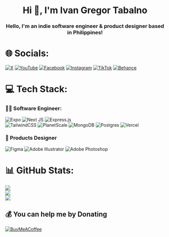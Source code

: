 <h1 align="center">Hi 👋, I'm Ivan Gregor Tabalno</h1>
<h3 align="center">Hello, I'm an indie software engineer & product designer based in Philippines!</h3>

# 🌐 Socials:
[![X](https://img.shields.io/badge/X-black.svg?logo=X&logoColor=white)](https://x.com/igmtse)
[![YouTube](https://img.shields.io/badge/YouTube-%23FF0000.svg?logo=YouTube&logoColor=white)](https://youtube.com/@UCCBKX0kqrMcSIvRVm_0Uasg) 
[![Facebook](https://img.shields.io/badge/Facebook-%231877F2.svg?logo=Facebook&logoColor=white)](https://facebook.com/igmtofficial) 
[![Instagram](https://img.shields.io/badge/Instagram-%23E4405F.svg?logo=Instagram&logoColor=white)](https://instagram.com/igmtink)
[![TikTok](https://img.shields.io/badge/TikTok-%23000000.svg?logo=TikTok&logoColor=white)](https://tiktok.com/@igmtdev)
[![Behance](https://img.shields.io/badge/Behance-1769ff?logo=behance&logoColor=white)](https://behance.net/igmtdev)    

# 💻 Tech Stack:

### 🧑‍💻 Software Engineer:
![Expo](https://img.shields.io/badge/expo-1C1E24?style=for-the-badge&logo=expo&logoColor=#D04A37)
![Next JS](https://img.shields.io/badge/Next-black?style=for-the-badge&logo=next.js&logoColor=white)
![Express.js](https://img.shields.io/badge/express.js-%23404d59.svg?style=for-the-badge&logo=express&logoColor=%2361DAFB)  
![TailwindCSS](https://img.shields.io/badge/tailwindcss-%2338B2AC.svg?style=for-the-badge&logo=tailwind-css&logoColor=white) 
![PlanetScale](https://img.shields.io/badge/planetscale-%23000000.svg?style=for-the-badge&logo=planetscale&logoColor=white) 
![MongoDB](https://img.shields.io/badge/MongoDB-%234ea94b.svg?style=for-the-badge&logo=mongodb&logoColor=white) 
![Postgres](https://img.shields.io/badge/postgres-%23316192.svg?style=for-the-badge&logo=postgresql&logoColor=white)
![Vercel](https://img.shields.io/badge/vercel-%23000000.svg?style=for-the-badge&logo=vercel&logoColor=white)

### 🎨 Products Designer
![Figma](https://img.shields.io/badge/figma-%23F24E1E.svg?style=for-the-badge&logo=figma&logoColor=white)
![Adobe Illustrator](https://img.shields.io/badge/adobe%20illustrator-%23FF9A00.svg?style=for-the-badge&logo=adobe%20illustrator&logoColor=white) 
![Adobe Photoshop](https://img.shields.io/badge/adobe%20photoshop-%2331A8FF.svg?style=for-the-badge&logo=adobe%20photoshop&logoColor=white) 

# 📊 GitHub Stats:
![](https://github-readme-stats.vercel.app/api?username=igmtdev&theme=dark&hide_border=true&include_all_commits=false&count_private=false)<br/>
![](https://github-readme-streak-stats.herokuapp.com/?user=igmtdev&theme=dark&hide_border=true)<br/>
![](https://github-readme-stats.vercel.app/api/top-langs/?username=igmtdev&theme=dark&hide_border=true&include_all_commits=false&count_private=false&layout=compact)


## 💰 You can help me by Donating
[![BuyMeACoffee](https://img.shields.io/badge/Buy%20Me%20a%20Coffee-ffdd00?style=for-the-badge&logo=buy-me-a-coffee&logoColor=black)](https://buymeacoffee.com/https://www.buymeacoffee.com/igmtdev) 

  
<!-- Proudly created with GPRM ( https://gprm.itsvg.in ) -->
